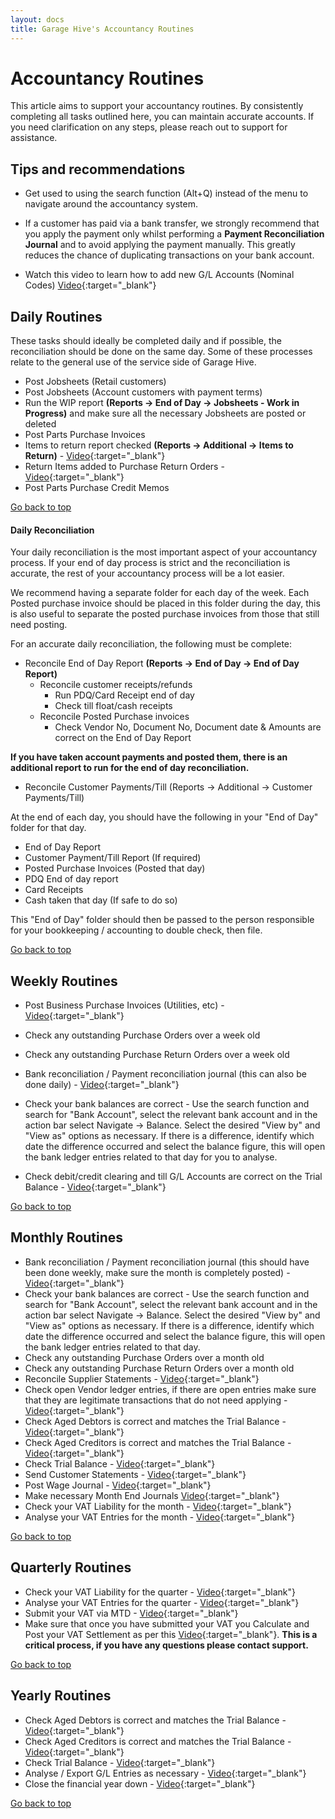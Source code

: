 ```yaml
---
layout: docs
title: Garage Hive's Accountancy Routines
---
```


<a name="top"></a>

# Accountancy Routines

This article aims to support your accountancy routines. By consistently completing all tasks outlined here, you can maintain accurate accounts. If you need clarification on any steps, please reach out to support for assistance. 

## Tips and recommendations

* Get used to using the search function (Alt+Q) instead of the menu to navigate around the accountancy system. 

* If a customer has paid via a bank transfer, we strongly recommend that you apply the payment only whilst performing a **Payment Reconciliation Journal** and to avoid applying the payment manually. This greatly reduces the chance of duplicating transactions on your bank account. 

* Watch this video to learn how to add new G/L Accounts (Nominal Codes) [Video](https://youtu.be/QljybTkEKYM "More Info"){:target="_blank"}

## Daily Routines

These tasks should ideally be completed daily and if possible, the reconciliation should be done on the same day. Some of these processes relate to the general use of the service side of Garage Hive. 

* Post Jobsheets (Retail customers)
* Post Jobsheets (Account customers with payment terms)
* Run the WIP report **(Reports -> End of Day -> Jobsheets - Work in Progress)** and make sure all the necessary Jobsheets are posted or deleted
* Post Parts Purchase Invoices 
* Items to return report checked **(Reports -> Additional -> Items to Return)** - [Video](https://youtu.be/EyVbV50EwaQ "Items to return"){:target="_blank"}
* Return Items added to Purchase Return Orders - [Video](https://youtu.be/cmmgeGjnTYQ "Purchase Return Orders"){:target="_blank"}
* Post Parts Purchase Credit Memos

[Go back to top](#top)

#### Daily Reconciliation

Your daily reconciliation is the most important aspect of your accountancy process. If your end of day process is strict and the reconciliation is accurate, the rest of your accountancy process will be a lot easier. 

We recommend having a separate folder for each day of the week. Each Posted purchase invoice should be placed in this folder during the day, this is also useful to separate the posted purchase invoices from those that still need posting. 

For an accurate daily reconciliation, the following must be complete:

* Reconcile End of Day Report **(Reports -> End of Day -> End of Day Report)**
    *   Reconcile customer receipts/refunds
        * Run PDQ/Card Receipt end of day
        * Check till float/cash receipts
    *   Reconcile Posted Purchase invoices
        * Check Vendor No, Document No, Document date & Amounts are correct on the End of Day Report

**If you have taken account payments and posted them, there is an additional report to run for the end of day reconciliation.** 

* Reconcile Customer Payments/Till (Reports -> Additional -> Customer Payments/Till)

At the end of each day, you should have the following in your "End of Day" folder for that day. 

*   End of Day Report
*   Customer Payment/Till Report (If required)
*   Posted Purchase Invoices (Posted that day)
*   PDQ End of day report
*   Card Receipts
*   Cash taken that day (If safe to do so)

This "End of Day" folder should then be passed to the person responsible for your bookkeeping / accounting to double check, then file.

[Go back to top](#top)

## Weekly Routines

* Post Business Purchase Invoices (Utilities, etc) - [Video](https://youtu.be/BDwUIGrgRQo "How to post Business Purchase Invoices"){:target="_blank"}
* Check any outstanding Purchase Orders over a week old
* Check any outstanding Purchase Return Orders over a week old
* Bank reconciliation / Payment reconciliation journal (this can also be done daily) - [Video](https://youtu.be/WiAnm_VUQVQ "Payment Reconciliation Journal"){:target="_blank"}
* Check your bank balances are correct - Use the search function and search for "Bank Account", select the relevant bank account and in the action bar select Navigate -> Balance. Select the desired "View by" and "View as" options as necessary. If there is a difference, identify which date the difference occurred and select the balance figure, this will open the bank ledger entries related to that day for you to analyse. 

* Check debit/credit clearing and till G/L Accounts are correct on the Trial Balance - [Video](https://youtu.be/_69SUvoUx-U "How to print Trial Balance, Aged Debtors and Aged Creditors - Business Central"){:target="_blank"}

[Go back to top](#top)

## Monthly Routines 

* Bank reconciliation / Payment reconciliation journal (this should have been done weekly, make sure the month is completely posted) - [Video](https://youtu.be/WiAnm_VUQVQ "Payment Reconciliation Journal"){:target="_blank"}
* Check your bank balances are correct - Use the search function and search for "Bank Account", select the relevant bank account and in the action bar select Navigate -> Balance. Select the desired "View by" and "View as" options as necessary. If there is a difference, identify which date the difference occurred and select the balance figure, this will open the bank ledger entries related to that day.
* Check any outstanding Purchase Orders over a month old
* Check any outstanding Purchase Return Orders over a month old
* Reconcile Supplier Statements - [Video](https://youtu.be/1lD1oDTGNGA "More Info"){:target="_blank"}
* Check open Vendor ledger entries, if there are open entries make sure that they are legitimate transactions that do not need applying - [Video](https://youtu.be/9ZAu4ZsHWrU "More Info"){:target="_blank"}
* Check Aged Debtors is correct and matches the Trial Balance - [Video](https://youtu.be/_69SUvoUx-U "How to print Trial Balance, Aged Debtors and Aged Creditors - Business Central"){:target="_blank"}
* Check Aged Creditors is correct and matches the Trial Balance - [Video](https://youtu.be/_69SUvoUx-U "How to print Trial Balance, Aged Debtors and Aged Creditors - Business Central"){:target="_blank"}
* Check Trial Balance - [Video](https://youtu.be/_69SUvoUx-U "How to print Trial Balance, Aged Debtors and Aged Creditors - Business Central"){:target="_blank"}
* Send Customer Statements - [Video](https://youtu.be/wqyT0juRM6k "More Info"){:target="_blank"}
* Post Wage Journal - [Video](https://youtu.be/6fzTnVEriVg "More Info"){:target="_blank"}
* Make necessary Month End Journals [Video](https://youtu.be/d8MnGIhAYZs "More Info"){:target="_blank"}
* Check your VAT Liability for the month - [Video](https://youtu.be/xOU4GByl7yg "More Info"){:target="_blank"}
* Analyse your VAT Entries for the month - [Video](https://youtu.be/bW8LF0xUdUQ "More Info"){:target="_blank"}

[Go back to top](#top)

## Quarterly Routines

* Check your VAT Liability for the quarter - [Video](https://youtu.be/xOU4GByl7yg "More Info"){:target="_blank"}
* Analyse your VAT Entries for the quarter - [Video](https://youtu.be/bW8LF0xUdUQ "More Info"){:target="_blank"}
* Submit your VAT via MTD - [Video](https://youtu.be/nHc-qOl9e64 "More Info"){:target="_blank"}
* Make sure that once you have submitted your VAT you Calculate and Post your VAT Settlement as per this [Video](https://youtu.be/nHc-qOl9e64?t=211 "More Info"){:target="_blank"}. **This is a critical process, if you have any questions please contact support.** 

[Go back to top](#top)

## Yearly Routines

* Check Aged Debtors is correct and matches the Trial Balance - [Video](https://youtu.be/_69SUvoUx-U "How to print Trial Balance, Aged Debtors and Aged Creditors - Business Central"){:target="_blank"}
* Check Aged Creditors is correct and matches the Trial Balance - [Video](https://youtu.be/_69SUvoUx-U "How to print Trial Balance, Aged Debtors and Aged Creditors - Business Central"){:target="_blank"}
* Check Trial Balance - [Video](https://youtu.be/_69SUvoUx-U "How to print Trial Balance, Aged Debtors and Aged Creditors - Business Central"){:target="_blank"}
* Analyse / Export G/L Entries as necessary - [Video](https://youtu.be/h-zSELBUe7Y "More Info"){:target="_blank"}
* Close the financial year down - [Video](https://youtu.be/FIay8hLKphw "More Info"){:target="_blank"}


[Go back to top](#top)